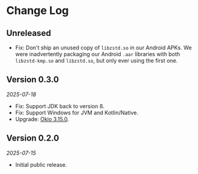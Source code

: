 # Change Log

## Unreleased

 * Fix: Don't ship an unused copy of `libzstd.so` in our Android APKs. We were inadvertently
   packaging our Android `.aar` libraries with both `libzstd-kmp.so` and `libzstd.so`, but only
   ever using the first one.


## Version 0.3.0

_2025-07-18_

 * Fix: Support JDK back to version 8.
 * Fix: Support Windows for JVM and Kotlin/Native.
 * Upgrade: [Okio 3.15.0][okio_3_15_0].


## Version 0.2.0

_2025-07-15_

 * Initial public release.


[okio_3_15_0]: https://square.github.io/okio/changelog/#version-3150
